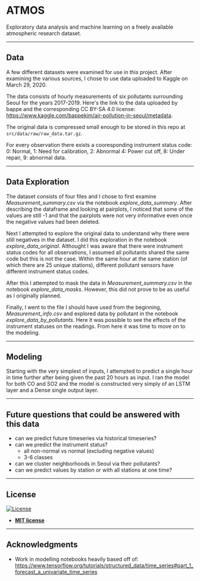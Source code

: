 # ATMOS

Exploratory data analysis and machine learning on a freely available atmospheric research dataset.

---

## Data

A few different datasets were examined for use in this project. After examining the various sources, I chose to use data uploaded to Kaggle on March 29, 2020.

The data consists of hourly measurements of six pollutants surrounding Seoul for the years 2017-2019. Here's the link to the data uploaded by bappe and the corresponding CC BY-SA 4.0 license: https://www.kaggle.com/bappekim/air-pollution-in-seoul/metadata.

The original data is compressed small enough to be stored in this repo at `src/data/raw/raw_data.tar.gz`.

For every observation there exists a cooresponding instrument status code: 0: Normal, 1: Need for calibration, 2: Abnormal
4: Power cut off, 8: Under repair, 9: abnormal data.

---

## Data Exploration

The dataset consists of four files and I chose to first examine *Measurement_summary.csv* via the notebook *explore_data_summary*. After describing the dataframe and looking at pairplots, I noticed that some of the values are still -1 and that the pairplots were not very informative even once the negative values had been deleted.

Next I attempted to explore the original data to understand why there were still negatives in the dataset. I did this exploration in the notebook *explore_data_original*. Althought I was aware that there were instrument status codes for all observations, I assumed all pollutants shared the same code but this is not the case. Within the same hour at the same station (of which there are 25 unique stations), different pollutant sensors have different instrument status codes.

After this I attempted to mask the data in *Measurement_summary.csv* in the notebook *explore_data_masks*. However, this did not prove to be as useful as I originally planned.

Finally, I went to the file I should have used from the beginning, *Measurement_info.csv* and explored data by pollutant in the notebook *explore_data_by_pollutants*. Here it was possible to see the effects of the instrument statuses on the readings. From here it was time to move on to the modeling.

---

## Modeling

Starting with the very simplest of inputs, I attempted to predict a single hour in time further after being given the past 20 hours as input. I ran the model for both CO and SO2 and the model is constructed very simply of an LSTM layer and a Dense single output layer.


---

## Future questions that could be answered with this data

* can we predict future timeseries via historical timeseries?
* can we predict the instrument status?
    - all non-normal vs normal (excluding negative values)
    - 3-6 classes
* can we cluster neighborhoods in Seoul via their pollutants?
* can we predict values by station or with all stations at one time?


---

## License

[![License](http://img.shields.io/:license-mit-blue.svg?style=flat-square)](http://badges.mit-license.org)

- **[MIT license](http://opensource.org/licenses/mit-license.php)**

---

## Acknowledgments

* Work in modelling notebooks heavily based off of: https://www.tensorflow.org/tutorials/structured_data/time_series#part_1_forecast_a_univariate_time_series

